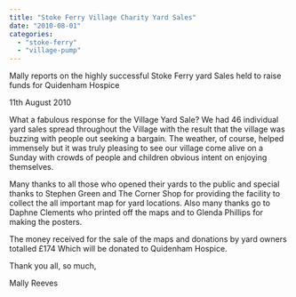 ```yaml
---
title: "Stoke Ferry Village Charity Yard Sales"
date: "2010-08-01"
categories: 
  - "stoke-ferry"
  - "village-pump"
---
```


Mally reports on the highly successful Stoke Ferry yard Sales held to raise funds for Quidenham Hospice

11th August 2010

What a fabulous response for the Village Yard Sale? We had 46 individual yard sales spread throughout the Village with the result that the village was buzzing with people out seeking a bargain. The weather, of course, helped immensely but it was truly pleasing to see our village come alive on a Sunday with crowds of people and children obvious intent on enjoying themselves.

Many thanks to all those who opened their yards to the public and special thanks to Stephen Green and The Corner Shop for providing the facility to collect the all important map for yard locations. Also many thanks go to Daphne Clements who printed off the maps and to Glenda Phillips for making the posters.

The money received for the sale of the maps and donations by yard owners totalled £174 Which will be donated to Quidenham Hospice.

Thank you all, so much,

Mally Reeves
